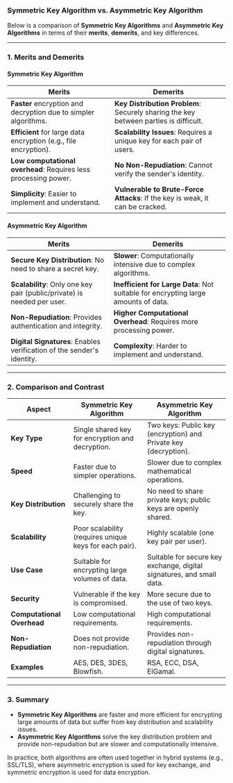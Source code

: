 ### **Symmetric Key Algorithm vs. Asymmetric Key Algorithm**

Below is a comparison of **Symmetric Key Algorithms** and **Asymmetric Key Algorithms** in terms of their **merits**, **demerits**, and key differences.

---

### **1. Merits and Demerits**

#### **Symmetric Key Algorithm**
| **Merits**                                                                 | **Demerits**                                                                 |
|----------------------------------------------------------------------------|-------------------------------------------------------------------------------|
| **Faster** encryption and decryption due to simpler algorithms.            | **Key Distribution Problem**: Securely sharing the key between parties is difficult. |
| **Efficient** for large data encryption (e.g., file encryption).           | **Scalability Issues**: Requires a unique key for each pair of users.         |
| **Low computational overhead**: Requires less processing power.            | **No Non-Repudiation**: Cannot verify the sender's identity.                  |
| **Simplicity**: Easier to implement and understand.                        | **Vulnerable to Brute-Force Attacks**: If the key is weak, it can be cracked. |

#### **Asymmetric Key Algorithm**
| **Merits**                                                                 | **Demerits**                                                                 |
|----------------------------------------------------------------------------|-------------------------------------------------------------------------------|
| **Secure Key Distribution**: No need to share a secret key.                | **Slower**: Computationally intensive due to complex algorithms.             |
| **Scalability**: Only one key pair (public/private) is needed per user.    | **Inefficient for Large Data**: Not suitable for encrypting large amounts of data. |
| **Non-Repudiation**: Provides authentication and integrity.                | **Higher Computational Overhead**: Requires more processing power.           |
| **Digital Signatures**: Enables verification of the sender's identity.     | **Complexity**: Harder to implement and understand.                          |

---

### **2. Comparison and Contrast**

| **Aspect**                  | **Symmetric Key Algorithm**                          | **Asymmetric Key Algorithm**                     |
|-----------------------------|-----------------------------------------------------|--------------------------------------------------|
| **Key Type**                | Single shared key for encryption and decryption.    | Two keys: Public key (encryption) and Private key (decryption). |
| **Speed**                   | Faster due to simpler operations.                   | Slower due to complex mathematical operations.   |
| **Key Distribution**        | Challenging to securely share the key.              | No need to share private keys; public keys are openly shared. |
| **Scalability**             | Poor scalability (requires unique keys for each pair). | Highly scalable (one key pair per user).         |
| **Use Case**                | Suitable for encrypting large volumes of data.      | Suitable for secure key exchange, digital signatures, and small data. |
| **Security**                | Vulnerable if the key is compromised.               | More secure due to the use of two keys.          |
| **Computational Overhead**  | Low computational requirements.                     | High computational requirements.                 |
| **Non-Repudiation**         | Does not provide non-repudiation.                   | Provides non-repudiation through digital signatures. |
| **Examples**                | AES, DES, 3DES, Blowfish.                           | RSA, ECC, DSA, ElGamal.                          |

---

### **3. Summary**
- **Symmetric Key Algorithms** are faster and more efficient for encrypting large amounts of data but suffer from key distribution and scalability issues.
- **Asymmetric Key Algorithms** solve the key distribution problem and provide non-repudiation but are slower and computationally intensive.

In practice, both algorithms are often used together in hybrid systems (e.g., SSL/TLS), where asymmetric encryption is used for key exchange, and symmetric encryption is used for data encryption.
